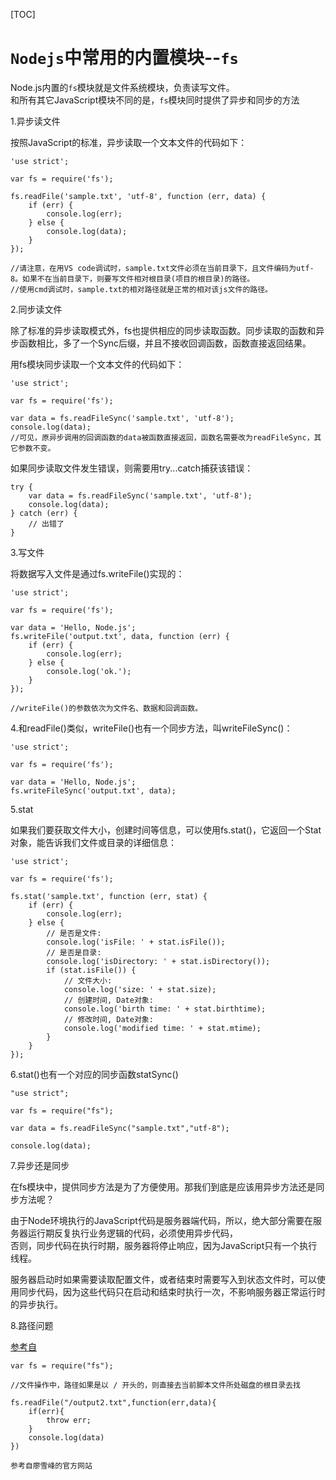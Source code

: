 [TOC]

# ```Nodejs```中常用的内置模块--```fs```

Node.js内置的```fs```模块就是文件系统模块，负责读写文件。  
和所有其它JavaScript模块不同的是，```fs```模块同时提供了异步和同步的方法


1.异步读文件

按照JavaScript的标准，异步读取一个文本文件的代码如下：

```
'use strict';

var fs = require('fs');

fs.readFile('sample.txt', 'utf-8', function (err, data) {
    if (err) {
        console.log(err);
    } else {
        console.log(data);
    }
});

//请注意，在用VS code调试时，sample.txt文件必须在当前目录下，且文件编码为utf-8。如果不在当前目录下，则要写文件相对根目录(项目的根目录)的路径。
//使用cmd调试时，sample.txt的相对路径就是正常的相对该js文件的路径。

```

2.同步读文件

除了标准的异步读取模式外，fs也提供相应的同步读取函数。同步读取的函数和异步函数相比，多了一个Sync后缀，并且不接收回调函数，函数直接返回结果。

用fs模块同步读取一个文本文件的代码如下：

```
'use strict';

var fs = require('fs');

var data = fs.readFileSync('sample.txt', 'utf-8');
console.log(data);
//可见，原异步调用的回调函数的data被函数直接返回，函数名需要改为readFileSync，其它参数不变。

```

如果同步读取文件发生错误，则需要用try...catch捕获该错误：

```
try {
    var data = fs.readFileSync('sample.txt', 'utf-8');
    console.log(data);
} catch (err) {
    // 出错了
}

```

3.写文件

将数据写入文件是通过fs.writeFile()实现的：

```
'use strict';

var fs = require('fs');

var data = 'Hello, Node.js';
fs.writeFile('output.txt', data, function (err) {
    if (err) {
        console.log(err);
    } else {
        console.log('ok.');
    }
});

//writeFile()的参数依次为文件名、数据和回调函数。

```

4.和readFile()类似，writeFile()也有一个同步方法，叫writeFileSync()：

```
'use strict';

var fs = require('fs');

var data = 'Hello, Node.js';
fs.writeFileSync('output.txt', data);

```

5.stat

如果我们要获取文件大小，创建时间等信息，可以使用fs.stat()，它返回一个Stat对象，能告诉我们文件或目录的详细信息：

```
'use strict';

var fs = require('fs');

fs.stat('sample.txt', function (err, stat) {
    if (err) {
        console.log(err);
    } else {
        // 是否是文件:
        console.log('isFile: ' + stat.isFile());
        // 是否是目录:
        console.log('isDirectory: ' + stat.isDirectory());
        if (stat.isFile()) {
            // 文件大小:
            console.log('size: ' + stat.size);
            // 创建时间, Date对象:
            console.log('birth time: ' + stat.birthtime);
            // 修改时间, Date对象:
            console.log('modified time: ' + stat.mtime);
        }
    }
});

```

6.stat()也有一个对应的同步函数statSync()

```
"use strict";

var fs = require("fs");

var data = fs.readFileSync("sample.txt","utf-8");

console.log(data);

```

7.异步还是同步

在fs模块中，提供同步方法是为了方便使用。那我们到底是应该用异步方法还是同步方法呢？  

由于Node环境执行的JavaScript代码是服务器端代码，所以，绝大部分需要在服务器运行期反复执行业务逻辑的代码，必须使用异步代码，  
否则，同步代码在执行时期，服务器将停止响应，因为JavaScript只有一个执行线程。

服务器启动时如果需要读取配置文件，或者结束时需要写入到状态文件时，可以使用同步代码，因为这些代码只在启动和结束时执行一次，不影响服务器正常运行时的异步执行。


8.路径问题

[参考自](https://chuanke.baidu.com/v7652624-216746-1382489.html)

```
var fs = require("fs");

//文件操作中，路径如果是以 / 开头的，则直接去当前脚本文件所处磁盘的根目录去找

fs.readFile("/output2.txt",function(err,data){
	if(err){
		throw err;
	}
	console.log(data)
})

```

	参考自廖雪峰的官方网站